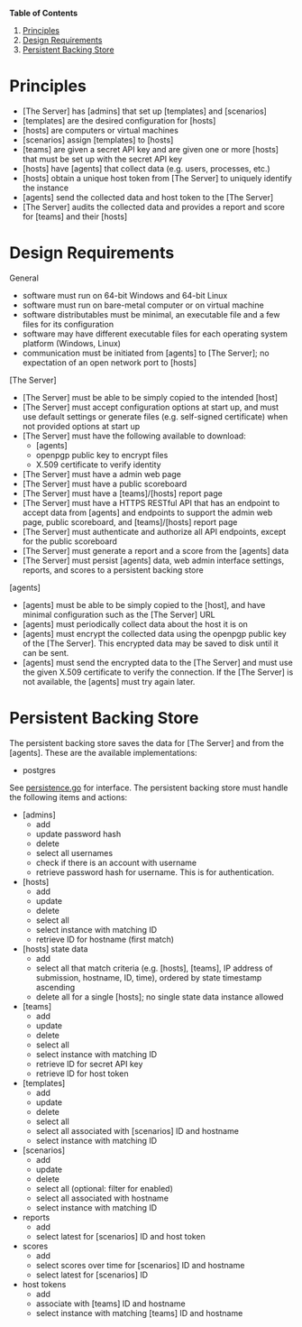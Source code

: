 __Table of Contents__
1. [Principles](#principles)
1. [Design Requirements](#design-requirements)
1. [Persistent Backing Store](#persistent-backing-store)

# Principles

* [The Server] has [admins] that set up [templates] and [scenarios]
* [templates] are the desired configuration for [hosts]
* [hosts] are computers or virtual machines
* [scenarios] assign [templates] to [hosts]
* [teams] are given a secret API key and are given one or more [hosts] that must be set up with the secret API key
* [hosts] have [agents] that collect data (e.g. users, processes, etc.)
* [hosts] obtain a unique host token from [The Server] to uniquely identify the instance
* [agents] send the collected data and host token to the [The Server]
* [The Server] audits the collected data and provides a report and score for [teams] and their [hosts]

# Design Requirements
General
- software must run on 64-bit Windows and 64-bit Linux
- software must run on bare-metal computer or on virtual machine
- software distributables must be minimal, an executable file and a few files for its configuration
- software may have different executable files for each operating system platform (Windows, Linux)
- communication must be initiated from [agents] to [The Server]; no expectation of an open network port to [hosts]

[The Server]
- [The Server] must be able to be simply copied to the intended [host]
- [The Server] must accept configuration options at start up, and must use default settings or generate files (e.g. self-signed certificate) when not provided options at start up
- [The Server] must have the following available to download:
  - [agents]
  - openpgp public key to encrypt files
  - X.509 certificate to verify identity
- [The Server] must have a admin web page
- [The Server] must have a public scoreboard
- [The Server] must have a [teams]/[hosts] report page
- [The Server] must have a HTTPS RESTful API that has an endpoint to accept data from [agents] and endpoints to support the admin web page, public scoreboard, and [teams]/[hosts] report page
- [The Server] must authenticate and authorize all API endpoints, except for the public scoreboard
- [The Server] must generate a report and a score from the [agents] data
- [The Server] must persist [agents] data, web admin interface settings, reports, and scores to a persistent backing store

[agents]
- [agents] must be able to be simply copied to the [host], and have minimal configuration such as the [The Server] URL
- [agents] must periodically collect data about the host it is on
- [agents] must encrypt the collected data using the openpgp public key of the [The Server]. This encrypted data may be saved to disk until it can be sent.
- [agents] must send the encrypted data to the [The Server] and must use the given X.509 certificate to verify the connection. If the [The Server] is not available, the [agents] must try again later.

# Persistent Backing Store
The persistent backing store saves the data for [The Server] and from the [agents]. These are the available implementations:

- postgres

See [persistence.go](server/persistence.go) for interface. The persistent backing store must handle the following items and actions:

- [admins]
  - add
  - update password hash
  - delete
  - select all usernames
  - check if there is an account with username
  - retrieve password hash for username. This is for authentication.
- [hosts]
  - add
  - update
  - delete
  - select all
  - select instance with matching ID
  - retrieve ID for hostname (first match)
- [hosts] state data
  - add
  - select all that match criteria (e.g. [hosts], [teams], IP address of submission, hostname, ID, time), ordered by state timestamp ascending
  - delete all for a single [hosts]; no single state data instance allowed
- [teams]
  - add
  - update
  - delete
  - select all
  - select instance with matching ID
  - retrieve ID for secret API key
  - retrieve ID for host token
- [templates]
  - add
  - update
  - delete
  - select all
  - select all associated with [scenarios] ID and hostname
  - select instance with matching ID
- [scenarios]
  - add
  - update
  - delete
  - select all (optional: filter for enabled)
  - select all associated with hostname
  - select instance with matching ID
- reports
  - add
  - select latest for [scenarios] ID and host token
- scores
  - add
  - select scores over time for [scenarios] ID and hostname
  - select latest for [scenarios] ID
- host tokens
  - add
  - associate with [teams] ID and hostname
  - select instance with matching [teams] ID and hostname
